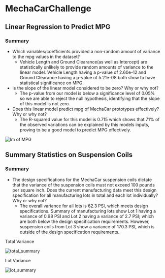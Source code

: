 # MechaCarChallenge

## Linear Regression to Predict MPG
### Summary

- Which variables/coefficients provided a non-random amount of variance to the mpg values in the dataset?
  - Vehicle Length and Ground Clearance(as well as Intercept) are statistically unlikely to provide random amounts of variance to the linear model. Vehicle Length having a p-value of 2.60e-12 and Ground Clearance having a p-value of 5.21e-08 both show to have statistical significance on MPG.
- Is the slope of the linear model considered to be zero? Why or why not?
  - The p-value from our model is below a significance level of 0.05% so we are able to reject the null hypothesis, identifying that the slope of this model is not zero. 
- Does this linear model predict mpg of MechaCar prototypes effectively? Why or why not?
  - The R-squared value for this model is 0.715 which shows that 71% of the observed variations can be explained by this models inputs, proving to be a good model to predict MPG effectively.

![lm of MPG](https://user-images.githubusercontent.com/74840026/135731826-743fdd32-cea7-4bc5-831e-20919b14f1bb.PNG)

## Summary Statistics on Suspension Coils
### Summary

- The design specifications for the MechaCar suspension coils dictate that the variance of the suspension coils must not exceed 100 pounds per square inch. Does the current manufacturing data meet this design specification for all manufacturing lots in total and each lot individually? Why or why not?
  - The overall variance for all lots is 62.3 PSI, which meets design specifications.  Summary of manufacturing lots show Lot 1 having a variance of 0.98 PSI and Lot 2 having a variance of 2.7 PSI; which are both below the design specification requirements.  However, suspension coils from Lot 3 show a variance of 170.3 PSI, which is outside of the design specification requirements.

Total Variance

![total_summary](https://user-images.githubusercontent.com/74840026/135732750-c313c87a-56ec-4fb4-8291-e5c601e86bd9.PNG)
<br>

Lot Variance

![lot_summary](https://user-images.githubusercontent.com/74840026/135732752-a77aa29a-595c-41e0-9c71-2b2ba5cc3c95.PNG)
